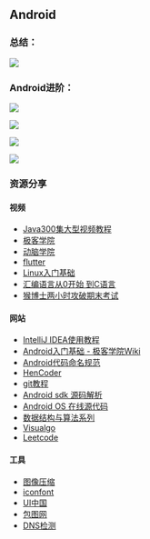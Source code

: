## Android
### 总结：

![](https://i.imgur.com/9GNiXFk.png)

<!--more-->

### Android进阶：

![](https://i.imgur.com/Fig8acD.jpg)

![](https://i.imgur.com/Niu1kaQ.png)

![](https://i.imgur.com/Wg1jPjJ.png)

![](https://i.imgur.com/qFPlWHv.png)

### 资源分享

#### 视频

- [Java300集大型视频教程](https://study.163.com/course/courseMain.htm?courseId=343001)
- [极客学院](https://pan.baidu.com/s/18F2kWNmwWJW4QRdjSEulEQ)
- [动脑学院](https://pan.baidu.com/s/1rzGAMZr9fK90yMGMhGKlHw)
- [flutter](https://pan.baidu.com/s/1PTTh3yNzc0Dn4GAZS8yXAg)
- [Linux入门基础](https://study.163.com/course/courseMain.htm?courseId=232007)
- [汇编语言从0开始 到C语言](https://study.163.com/course/courseMain.htm?courseId=1640004)
- [猴博士两小时攻破期末考试](https://pan.baidu.com/s/1gyrbN6-DywNB1kTDL2DvgA)

#### 网站

- [IntelliJ IDEA使用教程](http://www.phperz.com/article/15/0923/159060.html)
- [Android入门基础 - 极客学院Wiki](http://wiki.jikexueyuan.com/list/android/)
- [Android代码命名规范](https://juejin.im/entry/5b6a4ca9f265da0f4c6fe566)
- [HenCoder](https://hencoder.com)
- [git教程](https://www.liaoxuefeng.com/wiki/0013739516305929606dd18361248578c67b8067c8c017b000)
- [Android sdk 源码解析](https://github.com/LittleFriendsGroup/AndroidSdkSourceAnalysis)
- [Android OS 在线源代码](http://androidos.net.cn/)
- [数据结构与算法系列](http://www.cnblogs.com/skywang12345/p/3603935.html)
- [Visualgo](https://visualgo.net/zh?tdsourcetag=s_pctim_aiomsg)
- [Leetcode](https://leetcode-cn.com/problemset/all/)

#### 工具

- [图像压缩](https://tinypng.com/)
- [iconfont](https://www.iconfont.cn/)
- [UI中国](https://www.ui.cn/)
- [包图网](https://ibaotu.com/ui/15-91804-0-0-0-1.html)
- [DNS检测](http://tool.chinaz.com/dns/)
